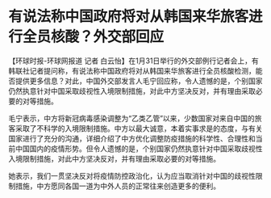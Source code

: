 # 有说法称中国政府将对从韩国来华旅客进行全员核酸？外交部回应

【环球时报-环球网报道 记者
白云怡】在1月31日举行的外交部例行记者会上，有韩联社记者提问称，有说法称中国政府将对从韩国来华旅客进行全员核酸检测，能否提供更多信息？对此，中国外交部发言人毛宁回应称，令人遗憾的是，个别国家仍然执意针对中国采取歧视性入境限制措施，对此中方坚决反对，并有理由采取必要的对等措施。

毛宁表示，中方将新冠病毒感染调整为“乙类乙管”以来，少数国家对来自中国的旅客采取了不科学的入境限制措施。中方以最大诚意，本着实事求是的态度，与有关国家进行了充分的沟通，详细介绍了中方优化调整防疫措施的科学性、合理性和当前中国国内的疫情形势。但令人遗憾的是，个别国家仍然执意针对中国采取歧视性入境限制措施，对此中方坚决反对，并有理由采取必要的对等措施。

她表示，我们一贯坚决反对将疫情防控政治化，认为应当取消针对中国的歧视性限制措施，中方愿同各国一道为中外人员的正常往来创造更多的便利。

